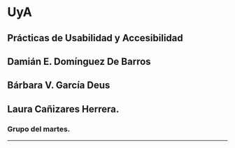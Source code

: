 # UyA
## Prácticas de Usabilidad y Accesibilidad

## Damián E. Domínguez De Barros
## Bárbara V. García Deus
## Laura Cañizares Herrera.
### Grupo del martes.

---
